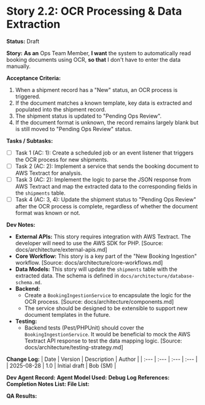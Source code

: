 # Story 2.2: OCR Processing & Data Extraction

**Status:** Draft

**Story:**
**As an** Ops Team Member,
**I want** the system to automatically read booking documents using OCR,
**so that** I don't have to enter the data manually.

**Acceptance Criteria:**
1.  When a shipment record has a "New" status, an OCR process is triggered.
2.  If the document matches a known template, key data is extracted and populated into the shipment record.
3.  The shipment status is updated to "Pending Ops Review".
4.  If the document format is unknown, the record remains largely blank but is still moved to "Pending Ops Review" status.

**Tasks / Subtasks:**
- [ ] Task 1 (AC: 1): Create a scheduled job or an event listener that triggers the OCR process for new shipments.
- [ ] Task 2 (AC: 2): Implement a service that sends the booking document to AWS Textract for analysis.
- [ ] Task 3 (AC: 2): Implement the logic to parse the JSON response from AWS Textract and map the extracted data to the corresponding fields in the `shipments` table.
- [ ] Task 4 (AC: 3, 4): Update the shipment status to "Pending Ops Review" after the OCR process is complete, regardless of whether the document format was known or not.

**Dev Notes:**
*   **External APIs:** This story requires integration with AWS Textract. The developer will need to use the AWS SDK for PHP. [Source: docs/architecture/external-apis.md]
*   **Core Workflow:** This story is a key part of the "New Booking Ingestion" workflow. [Source: docs/architecture/core-workflows.md]
*   **Data Models:** This story will update the `shipments` table with the extracted data. The schema is defined in `docs/architecture/database-schema.md`.
*   **Backend:**
    *   Create a `BookingIngestionService` to encapsulate the logic for the OCR process. [Source: docs/architecture/components.md]
    *   The service should be designed to be extensible to support new document templates in the future.
*   **Testing:**
    *   Backend tests (Pest/PHPUnit) should cover the `BookingIngestionService`. It would be beneficial to mock the AWS Textract API response to test the data mapping logic. [Source: docs/architecture/testing-strategy.md]

**Change Log:**
| Date | Version | Description | Author |
| :--- | :--- | :--- | :--- |
| 2025-08-28 | 1.0 | Initial draft | Bob (SM) |

**Dev Agent Record:**
**Agent Model Used:**
**Debug Log References:**
**Completion Notes List:**
**File List:**

**QA Results:**